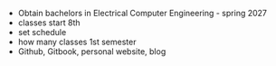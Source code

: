 - Obtain bachelors in Electrical Computer Engineering - spring 2027
- classes start 8th
- set schedule 
- how many classes 1st semester 
- Github, Gitbook, personal website, blog

